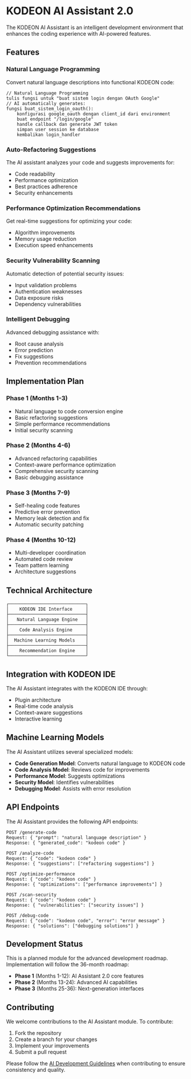 # KODEON AI Assistant 2.0

The KODEON AI Assistant is an intelligent development environment that enhances the coding experience with AI-powered features.

## Features

### Natural Language Programming

Convert natural language descriptions into functional KODEON code:

```kodeon
// Natural Language Programming
tulis fungsi untuk "buat sistem login dengan OAuth Google"
// AI automatically generates:
fungsi buat_sistem_login_oauth():
    konfigurasi google_oauth dengan client_id dari environment
    buat endpoint "/login/google"
    handle callback dan generate JWT token
    simpan user session ke database
    kembalikan login_handler
```

### Auto-Refactoring Suggestions

The AI assistant analyzes your code and suggests improvements for:

- Code readability
- Performance optimization
- Best practices adherence
- Security enhancements

### Performance Optimization Recommendations

Get real-time suggestions for optimizing your code:

- Algorithm improvements
- Memory usage reduction
- Execution speed enhancements

### Security Vulnerability Scanning

Automatic detection of potential security issues:

- Input validation problems
- Authentication weaknesses
- Data exposure risks
- Dependency vulnerabilities

### Intelligent Debugging

Advanced debugging assistance with:

- Root cause analysis
- Error prediction
- Fix suggestions
- Prevention recommendations

## Implementation Plan

### Phase 1 (Months 1-3)

- Natural language to code conversion engine
- Basic refactoring suggestions
- Simple performance recommendations
- Initial security scanning

### Phase 2 (Months 4-6)

- Advanced refactoring capabilities
- Context-aware performance optimization
- Comprehensive security scanning
- Basic debugging assistance

### Phase 3 (Months 7-9)

- Self-healing code features
- Predictive error prevention
- Memory leak detection and fix
- Automatic security patching

### Phase 4 (Months 10-12)

- Multi-developer coordination
- Automated code review
- Team pattern learning
- Architecture suggestions

## Technical Architecture

```
┌─────────────────────────────┐
│    KODEON IDE Interface     │
├─────────────────────────────┤
│   Natural Language Engine   │
├─────────────────────────────┤
│    Code Analysis Engine     │
├─────────────────────────────┤
│  Machine Learning Models    │
├─────────────────────────────┤
│    Recommendation Engine    │
└─────────────────────────────┘
```

## Integration with KODEON IDE

The AI Assistant integrates with the KODEON IDE through:

- Plugin architecture
- Real-time code analysis
- Context-aware suggestions
- Interactive learning

## Machine Learning Models

The AI Assistant utilizes several specialized models:

- **Code Generation Model**: Converts natural language to KODEON code
- **Code Analysis Model**: Reviews code for improvements
- **Performance Model**: Suggests optimizations
- **Security Model**: Identifies vulnerabilities
- **Debugging Model**: Assists with error resolution

## API Endpoints

The AI Assistant provides the following API endpoints:

```
POST /generate-code
Request: { "prompt": "natural language description" }
Response: { "generated_code": "kodeon code" }

POST /analyze-code
Request: { "code": "kodeon code" }
Response: { "suggestions": ["refactoring suggestions"] }

POST /optimize-performance
Request: { "code": "kodeon code" }
Response: { "optimizations": ["performance improvements"] }

POST /scan-security
Request: { "code": "kodeon code" }
Response: { "vulnerabilities": ["security issues"] }

POST /debug-code
Request: { "code": "kodeon code", "error": "error message" }
Response: { "solutions": ["debugging solutions"] }
```

## Development Status

This is a planned module for the advanced development roadmap. Implementation will follow the 36-month roadmap:

- **Phase 1** (Months 1-12): AI Assistant 2.0 core features
- **Phase 2** (Months 13-24): Advanced AI capabilities
- **Phase 3** (Months 25-36): Next-generation interfaces

## Contributing

We welcome contributions to the AI Assistant module. To contribute:

1. Fork the repository
2. Create a branch for your changes
3. Implement your improvements
4. Submit a pull request

Please follow the [AI Development Guidelines](docs/ai-development-guidelines.md) when contributing to ensure consistency and quality.
